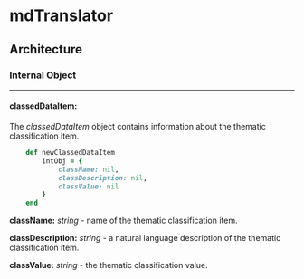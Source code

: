 # mdTranslator

## Architecture

### Internal Object
---
#### classedDataItem:

The *classedDataItem* object contains information about the thematic classification item.

````ruby
    def newClassedDataItem
        intObj = {
            className: nil,
            classDescription: nil,
            classValue: nil
        }
    end
````

__className:__ *string* - name of the thematic classification item.

__classDescription:__ *string* - a natural language description of the thematic classification item. 

__classValue:__ *string* - the thematic classification value.
